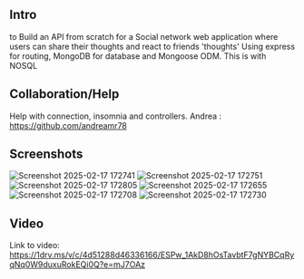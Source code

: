 ## Intro
to Build an API from scratch for a Social network web application where users can share their
thoughts and react to friends 'thoughts'
Using express for routing, MongoDB for database and Mongoose ODM.
This is with NOSQL


## Collaboration/Help
Help with connection, insomnia and controllers.
Andrea : https://github.com/andreamr78



## Screenshots
![Screenshot 2025-02-17 172741](https://github.com/user-attachments/assets/86461039-099a-45b2-88a4-dd00aea9ad8a)
![Screenshot 2025-02-17 172751](https://github.com/user-attachments/assets/a331b983-a34d-4793-83ad-e8c94deb8c7a)
![Screenshot 2025-02-17 172805](https://github.com/user-attachments/assets/11fb16d7-8ae2-4fbf-abae-8dc2408761e9)
![Screenshot 2025-02-17 172655](https://github.com/user-attachments/assets/065ae7e7-15b8-480e-9ed3-6dc5af6c7ebd)
![Screenshot 2025-02-17 172708](https://github.com/user-attachments/assets/0eb9f4ac-ed38-472e-981c-4ebbda12198d)
![Screenshot 2025-02-17 172730](https://github.com/user-attachments/assets/4119a19f-b076-4a5b-8188-996ae5ecec67)
## Video
Link to video: https://1drv.ms/v/c/4d51288d46336166/ESPw_1AkD8hOsTavbtF7gNYBCqRyqNq0W9duxuRokEQi0Q?e=mJ7OAz

